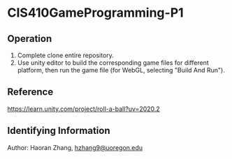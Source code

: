 # **CIS410GameProgramming-P1**
## **Operation**
1. Complete clone entire repository.
2. Use unity editor to build the corresponding game files for different platform, then run the game file (for WebGL, selecting "Build And Run").  
## **Reference**
https://learn.unity.com/project/roll-a-ball?uv=2020.2
## **Identifying Information**
Author: Haoran Zhang, hzhang9@uoregon.edu
